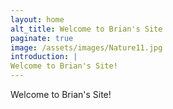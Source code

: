 ```yaml
---
layout: home
alt_title: Welcome to Brian's Site
paginate: true
image: /assets/images/Nature11.jpg
introduction: |
Welcome to Brian's Site!
---
```



Welcome to Brian's Site!
